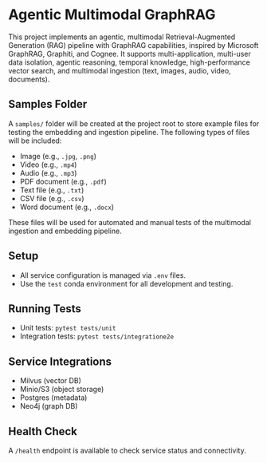 # Agentic Multimodal GraphRAG

This project implements an agentic, multimodal Retrieval-Augmented Generation (RAG) pipeline with GraphRAG capabilities, inspired by Microsoft GraphRAG, Graphiti, and Cognee. It supports multi-application, multi-user data isolation, agentic reasoning, temporal knowledge, high-performance vector search, and multimodal ingestion (text, images, audio, video, documents).

## Samples Folder

A `samples/` folder will be created at the project root to store example files for testing the embedding and ingestion pipeline. The following types of files will be included:

- Image (e.g., `.jpg`, `.png`)
- Video (e.g., `.mp4`)
- Audio (e.g., `.mp3`)
- PDF document (e.g., `.pdf`)
- Text file (e.g., `.txt`)
- CSV file (e.g., `.csv`)
- Word document (e.g., `.docx`)

These files will be used for automated and manual tests of the multimodal ingestion and embedding pipeline.

## Setup

- All service configuration is managed via `.env` files.
- Use the `test` conda environment for all development and testing.

## Running Tests

- Unit tests: `pytest tests/unit`
- Integration tests: `pytest tests/integratione2e`

## Service Integrations

- Milvus (vector DB)
- Minio/S3 (object storage)
- Postgres (metadata)
- Neo4j (graph DB)

## Health Check

A `/health` endpoint is available to check service status and connectivity.
